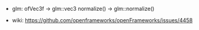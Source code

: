 * glm:
  ofVec3f -> glm::vec3
  normalize() -> glm::normalize()

* wiki:
  https://github.com/openframeworks/openFrameworks/issues/4458
